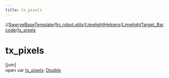 ```yaml
---
title: tx_pixels
---
```

//[SwerveBaseTemplate](../../../../index.html)/[frc.robot.utils](../../index.html)/[LimelightHelpers](../index.html)/[LimelightTarget_Barcode](index.html)/[tx_pixels](tx_pixels.html)



# tx_pixels



[jvm]\
open var [tx_pixels](tx_pixels.html): [Double](https://kotlinlang.org/api/latest/jvm/stdlib/kotlin/-double/index.html)




